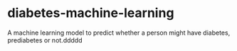 # diabetes-machine-learning
 A machine learning model to predict whether a person might have diabetes, prediabetes or not.ddddd
